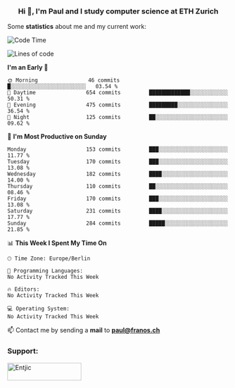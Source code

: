<h3 align="center">Hi 👋, I'm Paul and I study computer science at ETH Zurich</h3>


Some **statistics** about me and my current work:

<!--START_SECTION:waka-->
![Code Time](http://img.shields.io/badge/Code%20Time-1%2C356%20hrs%2059%20mins-blue)

![Lines of code](https://img.shields.io/badge/From%20Hello%20World%20I%27ve%20Written-1.9%20million%20lines%20of%20code-blue)

**I'm an Early 🐤** 

```text
🌞 Morning                46 commits          █░░░░░░░░░░░░░░░░░░░░░░░░   03.54 % 
🌆 Daytime                654 commits         █████████████░░░░░░░░░░░░   50.31 % 
🌃 Evening                475 commits         █████████░░░░░░░░░░░░░░░░   36.54 % 
🌙 Night                  125 commits         ██░░░░░░░░░░░░░░░░░░░░░░░   09.62 % 
```
📅 **I'm Most Productive on Sunday** 

```text
Monday                   153 commits         ███░░░░░░░░░░░░░░░░░░░░░░   11.77 % 
Tuesday                  170 commits         ███░░░░░░░░░░░░░░░░░░░░░░   13.08 % 
Wednesday                182 commits         ████░░░░░░░░░░░░░░░░░░░░░   14.00 % 
Thursday                 110 commits         ██░░░░░░░░░░░░░░░░░░░░░░░   08.46 % 
Friday                   170 commits         ███░░░░░░░░░░░░░░░░░░░░░░   13.08 % 
Saturday                 231 commits         ████░░░░░░░░░░░░░░░░░░░░░   17.77 % 
Sunday                   284 commits         █████░░░░░░░░░░░░░░░░░░░░   21.85 % 
```


📊 **This Week I Spent My Time On** 

```text
🕑︎ Time Zone: Europe/Berlin

💬 Programming Languages: 
No Activity Tracked This Week

🔥 Editors: 
No Activity Tracked This Week

💻 Operating System: 
No Activity Tracked This Week
```


<!--END_SECTION:waka-->

📫 Contact me by sending a **mail** to **paul@franos.ch**

<h3 align="left">Support:</h3>
<p><a href="https://ko-fi.com/Entjic"> <img align="left" src="https://cdn.ko-fi.com/cdn/kofi3.png?v=3" height="40" width="168" alt="Entjic" /></a></p>
